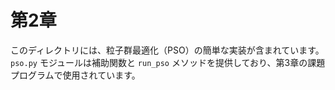 # 第2章

このディレクトリには、粒子群最適化（PSO）の簡単な実装が含まれています。`pso.py` モジュールは補助関数と `run_pso` メソッドを提供しており、第3章の課題プログラムで使用されています。
